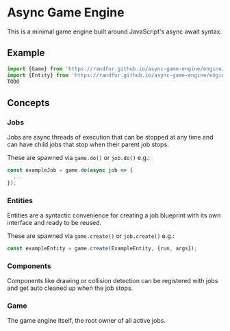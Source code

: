 # Async Game Engine

This is a minimal game engine built around JavaScript's async await syntax.  

## Example

```js
import {Game} from 'https://randfur.github.io/async-game-engine/engine/game.js';
import {Entity} from 'https://randfur.github.io/async-game-engine/engine/entity.js';
TODO
```

## Concepts

### Jobs
Jobs are async threads of execution that can be stopped at any time and can have child jobs that stop when their parent job stops.

These are spawned via `game.do()` or `job.do()` e.g.:
```js
const exampleJob = game.do(async job => {
  ...
});
```

### Entities
Entities are a syntactic convenience for creating a job blueprint with its own interface and ready to be reused.

These are spawned via `game.create()` or `job.create()` e.g.:
```js
const exampleEntity = game.create(ExampleEntity, {run, args});
```

### Components
Components like drawing or collision detection can be registered with jobs and get auto cleaned up when the job stops.

### Game
The game engine itself, the root owner of all active jobs.

